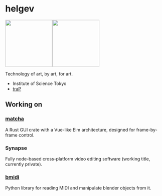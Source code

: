 # helgev

<img height="150px" src="https://github-profile-summary-cards.vercel.app/api/cards/profile-details?username=helgev-traP&theme=dracula" /><img height="150px" src="https://github-readme-stats.vercel.app/api/top-langs/?username=helgev-traP&layout=compact&theme=radical&langs_count=6" />

Technology of art, by art, for art.

- Institute of Science Tokyo
- [traP](https://trap.jp)

## Working on

### [matcha](https://github.com/helgev-traP/matcha)

A Rust GUI crate with a Vue-like Elm architecture, designed for frame-by-frame control.

### Synapse

Fully node-based cross-platform video editing software (working title, currently private).

### [bmidi](https://github.com/helgev-traP/bmidi)

Python library for reading MIDI and manipulate blender objects from it.
